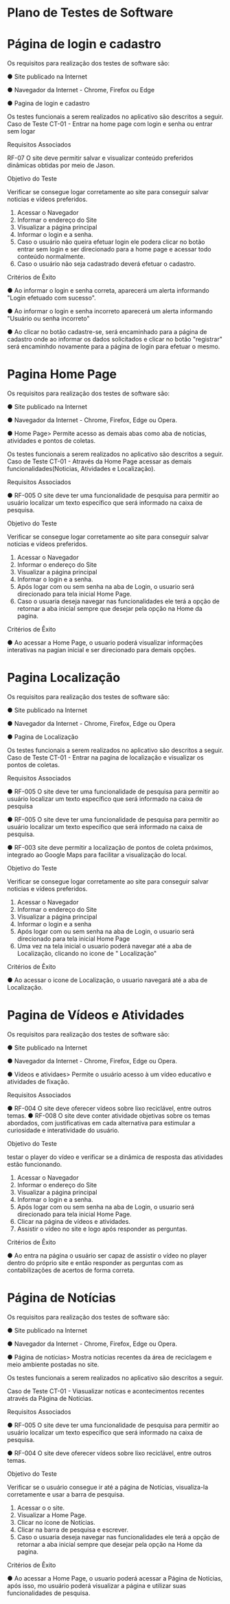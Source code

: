 # Plano de Testes de Software


# Página de login e cadastro

Os requisitos para realização dos testes de software são:

● Site publicado na Internet

● Navegador da Internet - Chrome, Firefox ou Edge

● Pagina de login e cadastro 


Os testes funcionais a serem realizados no aplicativo são descritos a seguir.
Caso de Teste CT-01 - Entrar na home page com login e senha ou entrar sem logar

Requisitos Associados

RF-07	O site deve permitir salvar e visualizar conteúdo preferidos
dinâmicas obtidas por meio de Jason.

Objetivo do Teste

Verificar se consegue logar corretamente ao site para conseguir salvar noticias e vídeos preferidos.

1) Acessar o Navegador
2) Informar o endereço do Site
3) Visualizar a página principal
4) Informar o login e a senha.
5) Caso o usuário não queira efetuar login ele podera clicar no botão entrar sem login e ser direcionado para a home page e acessar todo conteúdo normalmente.
6) Caso o usuário não seja cadastrado deverá efetuar o cadastro.

Critérios de Êxito

● Ao informar o login e senha correta, aparecerá um alerta informando  "Login efetuado com sucesso".

● Ao informar o login e senha incorreto aparecerá um alerta informando "Usuário ou senha incorreto"

● Ao clicar no botão cadastre-se, será encaminhado para a página de cadastro onde ao informar os dados solicitados e clicar no botão "registrar" será encaminhdo novamente para a página de login para efetuar o mesmo.


# Pagina Home Page

 Os requisitos para realização dos testes de software são:

● Site publicado na Internet

● Navegador da Internet - Chrome, Firefox, Edge ou Opera.

● Home Page> Permite acesso as demais abas como aba de noticias, atividades e pontos de coletas.


Os testes funcionais a serem realizados no aplicativo são descritos a seguir.
Caso de Teste CT-01 - Através da Home Page acessar as demais funcionalidades(Noticias, Atividades e Localização).

Requisitos Associados

● RF-005 O site deve ter uma funcionalidade de pesquisa para permitir ao
usuário localizar um texto específico que será informado na caixa
de pesquisa.

Objetivo do Teste

Verificar se consegue logar corretamente ao site para conseguir salvar noticias e vídeos preferidos.

1) Acessar o Navegador
2) Informar o endereço do Site
3) Visualizar a página principal
4) Informar o login e a senha.
5) Após logar com ou sem senha na aba de Login, o usuario será direcionado para tela inicial Home Page.
6) Caso o usuaria deseja navegar nas funcionalidades ele terá a opção de retornar a aba inicial sempre que desejar pela opção na Home da pagina.

Critérios de Êxito

● Ao acessar a Home Page, o usuario poderá visualizar informações interativas na pagian inicial e ser direcionado para demais opções.


# Pagina Localização

Os requisitos para realização dos testes de software são:

● Site publicado na Internet

● Navegador da Internet - Chrome, Firefox, Edge ou Opera

● Pagina de Localização


Os testes funcionais a serem realizados no aplicativo são descritos a seguir.
Caso de Teste CT-01 - Entrar na pagina de localização e visualizar os pontos de coletas.

Requisitos Associados

● RF-005 O site deve ter uma funcionalidade de pesquisa para permitir ao
usuário localizar um texto específico que será informado na caixa
de pesquisa

● RF-005 O site deve ter uma funcionalidade de pesquisa para permitir ao
usuário localizar um texto específico que será informado na caixa
de pesquisa.

● RF-003 site deve permitir a localização de pontos de coleta próximos,
integrado ao Google Maps para facilitar a visualização do local.

Objetivo do Teste

Verificar se consegue logar corretamente ao site para conseguir salvar noticias e vídeos preferidos.

1) Acessar o Navegador
2) Informar o endereço do Site
3) Visualizar a página principal
4) Informar o login e a senha
5) Após logar com ou sem senha na aba de Login, o usuario será direcionado para tela inicial Home Page
6) Uma vez na tela inicial o usuario poderá navegar até a aba de Localização, clicando no icone de " Localização"


Critérios de Êxito

● Ao acessar o icone de Localização, o usuario navegará até a aba de Localização.


# Pagina de Vídeos e Atividades

 Os requisitos para realização dos testes de software são:

● Site publicado na Internet

● Navegador da Internet - Chrome, Firefox, Edge ou Opera.

● Vídeos e atividaes> Permite o usuário acesso à um vídeo educativo e atividades de fixação.

Requisitos Associados

● RF-004	O site deve oferecer vídeos sobre lixo reciclável, entre outros temas.
● RF-008	O site deve conter atividade objetivas sobre os temas abordados, com justificativas em cada alternativa para estimular a curiosidade e interatividade do usuário.

Objetivo do Teste

testar o player do vídeo e verificar se a dinâmica de resposta das atividades estão funcionando.

1) Acessar o Navegador
2) Informar o endereço do Site
3) Visualizar a página principal
4) Informar o login e a senha.
5) Após logar com ou sem senha na aba de Login, o usuario será direcionado para tela inicial Home Page.
6) Clicar na página de vídeos e atividades.
7) Assistir o vídeo no site e logo após responder as perguntas.

Critérios de Êxito

● Ao entra na página o usuário ser capaz de assistir o vídeo no player dentro do próprio site e então responder as perguntas com as contabilizações de acertos de forma correta.


# Página de Notícias

Os requisitos para realização dos testes de software são:

● Site publicado na Internet

● Navegador da Internet - Chrome, Firefox, Edge ou Opera.

● Página de notícias> Mostra notícias recentes da área de reciclagem e meio ambiente postadas no site.


Os testes funcionais a serem realizados no aplicativo são descritos a seguir.

Caso de Teste CT-01 - Viasualizar notícas e acontecimentos recentes através da Página de Notícias.

Requisitos Associados

● RF-005 O site deve ter uma funcionalidade de pesquisa para permitir ao
usuário localizar um texto específico que será informado na caixa
de pesquisa.

● RF-004	O site deve oferecer vídeos sobre lixo reciclável, entre outros temas.

Objetivo do Teste

Verificar se o usuário consegue ir até a página de Notícias, visualiza-la corretamente e usar a barra de pesquisa.

1) Acessar o o site.
2) Visualizar a Home Page.
3) Clicar no ícone de Notícias.
4) Clicar na barra de pesquisa e escrever.
6) Caso o usuaria deseja navegar nas funcionalidades ele terá a opção de retornar a aba inicial sempre que desejar pela opção na Home da pagina.

Critérios de Êxito

● Ao acessar a Home Page, o usuario poderá  acessar a Página de Notícias, após isso, mo usuário poderá visualizar a página e utilizar suas funcionalidades de pesquisa.



